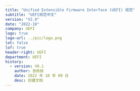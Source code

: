 ```yaml
---
title: "Unified Extensible Firmware Interface (UEFI) 规范"
subtitle: "UEFI规范中文"
version: "V2.9"
date: "2022-10"
company: UEFI
logo: true
logo-url: ../pic/logo.png
lot: false
lof: true
header-right: UEFI
department: UEFI
history:
  - version: V0.1
    author: 张栋栋
    date: 2022 年 10 年 09 日
    desc: 创建文档
---
```

